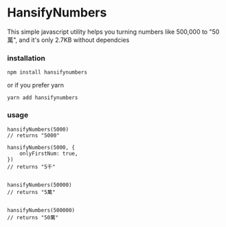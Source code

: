 # HansifyNumbers 

This simple javascript utility helps you turning numbers like 500,000 to "50萬", and it's only 2.7KB without dependcies 


### installation
```
npm install hansifynumbers
```
or if you prefer yarn
```
yarn add hansifynumbers
```

### usage
```
hansifyNumbers(5000) 
// returns "5000"

hansifyNumbers(5000, {
    onlyFirstNum: true,
}) 
// returns "5千"


hansifyNumbers(50000)
// returns "5萬"


hansifyNumbers(500000) 
// returns "50萬"
```